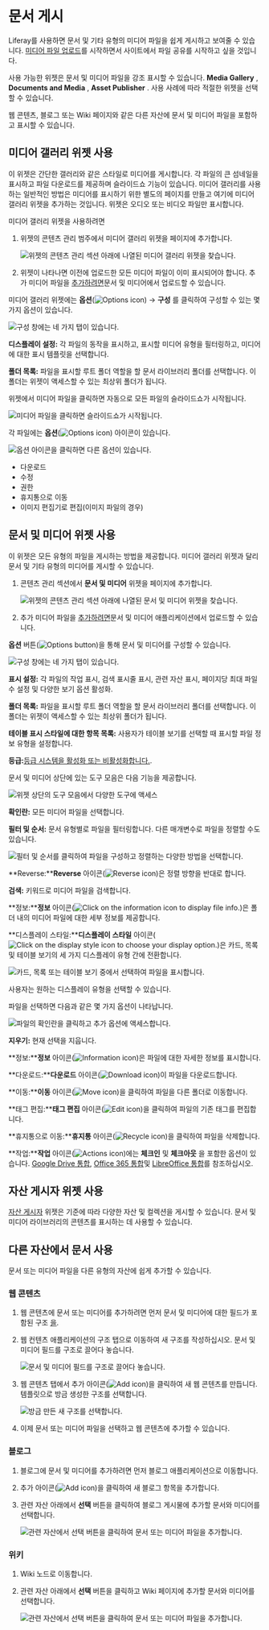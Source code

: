 # 문서 게시

Liferay를 사용하면 문서 및 기타 유형의 미디어 파일을 쉽게 게시하고 보여줄 수 있습니다. [미디어 파일 업로드](../uploading-and-managing/uploading-files.md)를 시작하면서 사이트에서 파일 공유를 시작하고 싶을 것입니다.

사용 가능한 위젯은 문서 및 미디어 파일을 강조 표시할 수 있습니다. **Media Gallery** , **Documents and Media** , **Asset Publisher** . 사용 사례에 따라 적절한 위젯을 선택할 수 있습니다.

웹 콘텐츠, 블로그 또는 Wiki 페이지와 같은 다른 자산에 문서 및 미디어 파일을 포함하고 표시할 수 있습니다.

## 미디어 갤러리 위젯 사용

이 위젯은 간단한 갤러리와 같은 스타일로 미디어를 게시합니다. 각 파일의 큰 섬네일을 표시하고 파일 다운로드를 제공하며 슬라이드쇼 기능이 있습니다. 미디어 갤러리를 사용하는 일반적인 방법은 미디어를 표시하기 위한 별도의 페이지를 만들고 여기에 미디어 갤러리 위젯을 추가하는 것입니다. 위젯은 오디오 또는 비디오 파일만 표시합니다.

미디어 갤러리 위젯을 사용하려면

1. 위젯의 콘텐츠 관리 범주에서 미디어 갤러리 위젯을 페이지에 추가합니다.

    ![위젯의 콘텐츠 관리 섹션 아래에 나열된 미디어 갤러리 위젯을 찾습니다.](publishing-documents-on-a-dxp-site/images/01.png)

1. 위젯이 나타나면 이전에 업로드한 모든 미디어 파일이 이미 표시되어야 합니다. 추가 미디어 파일을 [추가하려면](../uploading-and-managing/uploading-files.md)문서 및 미디어에서 업로드할 수 있습니다.

미디어 갤러리 위젯에는 **옵션**(![Options icon](../../../images/icon-options.png)) &rarr; **구성** 를 클릭하여 구성할 수 있는 몇 가지 옵션이 있습니다.

![구성 창에는 네 가지 탭이 있습니다.](publishing-documents-on-a-dxp-site/images/02.png)

**디스플레이 설정:** 각 파일의 동작을 표시하고, 표시할 미디어 유형을 필터링하고, 미디어에 대한 표시 템플릿을 선택합니다.

**폴더 목록:** 파일을 표시할 루트 폴더 역할을 할 문서 라이브러리 폴더를 선택합니다. 이 폴더는 위젯이 액세스할 수 있는 최상위 폴더가 됩니다.

위젯에서 미디어 파일을 클릭하면 자동으로 모든 파일의 슬라이드쇼가 시작됩니다.

![미디어 파일을 클릭하면 슬라이드쇼가 시작됩니다.](publishing-documents-on-a-dxp-site/images/03.png)

각 파일에는 **옵션**(![Options icon](../../../images/icon-options.png)) 아이콘이 있습니다.

![옵션 아이콘을 클릭하면 다른 옵션이 있습니다.](publishing-documents-on-a-dxp-site/images/04.png)

 * 다운로드
 * 수정
 * 권한
 * 휴지통으로 이동
 * 이미지 편집기로 편집(이미지 파일의 경우)

## 문서 및 미디어 위젯 사용

이 위젯은 모든 유형의 파일을 게시하는 방법을 제공합니다. 미디어 갤러리 위젯과 달리 문서 및 기타 유형의 미디어를 게시할 수 있습니다.

1. 콘텐츠 관리 섹션에서 **문서 및 미디어** 위젯을 페이지에 추가합니다.

    ![위젯의 콘텐츠 관리 섹션 아래에 나열된 문서 및 미디어 위젯을 찾습니다.](publishing-documents-on-a-dxp-site/images/05.png)

1. 추가 미디어 파일을 [추가하려면](../uploading-and-managing/uploading-files.md)문서 및 미디어 애플리케이션에서 업로드할 수 있습니다.

**옵션** 버튼(![Options button](../../../images/icon-options.png))을 통해 문서 및 미디어를 구성할 수 있습니다.

![구성 창에는 네 가지 탭이 있습니다.](publishing-documents-on-a-dxp-site/images/06.png)

**표시 설정:** 각 파일의 작업 표시, 검색 표시줄 표시, 관련 자산 표시, 페이지당 최대 파일 수 설정 및 다양한 보기 옵션 활성화.

**폴더 목록:** 파일을 표시할 루트 폴더 역할을 할 문서 라이브러리 폴더를 선택합니다. 이 폴더는 위젯이 액세스할 수 있는 최상위 폴더가 됩니다.

**테이블 표시 스타일에 대한 항목 목록:** 사용자가 테이블 보기를 선택할 때 표시할 파일 정보 유형을 설정합니다.

**등급:**[등급 시스템을 활성화 또는 비활성화합니다.](../../../collaboration-and-social/social-tools/user-guide/using-the-ratings-system.md).

문서 및 미디어 상단에 있는 도구 모음은 다음 기능을 제공합니다.

![위젯 상단의 도구 모음에서 다양한 도구에 액세스](publishing-documents-on-a-dxp-site/images/07.png)

**확인란:** 모든 미디어 파일을 선택합니다.

**필터 및 순서:** 문서 유형별로 파일을 필터링합니다. 다른 매개변수로 파일을 정렬할 수도 있습니다.

![필터 및 순서를 클릭하여 파일을 구성하고 정렬하는 다양한 방법을 선택합니다.](publishing-documents-on-a-dxp-site/images/08.png)

**Reverse:****Reverse** 아이콘(![Reverse icon](../../../images/icon-sort.png))은 정렬 방향을 반대로 합니다.

**검색:** 키워드로 미디어 파일을 검색합니다.

**정보:****정보** 아이콘(![Click on the information icon to display file info.](../../../images/icon-information.png))은 폴더 내의 미디어 파일에 대한 세부 정보를 제공합니다.

**디스플레이 스타일:****디스플레이 스타일** 아이콘(![Click on the display style icon to choose your display option.](../../../images/icon-view-type-cards.png))은 카드, 목록 및 테이블 보기의 세 가지 디스플레이 유형 간에 전환합니다.

![카드, 목록 또는 테이블 보기 중에서 선택하여 파일을 표시합니다.](publishing-documents-on-a-dxp-site/images/09.png)

사용자는 원하는 디스플레이 유형을 선택할 수 있습니다.

파일을 선택하면 다음과 같은 몇 가지 옵션이 나타납니다.

![파일의 확인란을 클릭하고 추가 옵션에 액세스합니다.](publishing-documents-on-a-dxp-site/images/10.png)

**지우기:** 현재 선택을 지웁니다.

**정보:****정보** 아이콘(![Information icon](../../../images/icon-information.png))은 파일에 대한 자세한 정보를 표시합니다.

**다운로드:****다운로드** 아이콘(![Download icon](../../../images/icon-download.png))이 파일을 다운로드합니다.

**이동:****이동** 아이콘(![Move icon](../../../images/icon-move.png))을 클릭하여 파일을 다른 폴더로 이동합니다.

**태그 편집:****태그 편집** 아이콘(![Edit icon](../../../images/icon-edit.png))을 클릭하여 파일의 기존 태그를 편집합니다.

**휴지통으로 이동:****휴지통** 아이콘(![Recycle icon](../../../images/icon-trash.png))을 클릭하여 파일을 삭제합니다.

**작업:****작업** 아이콘(![Actions icon](../../../images/icon-actions.png))에는 **체크인** 및 **체크아웃** 을 포함한 옵션이 있습니다. [Google Drive 통합](../devops/google-drive-integration/enabling-document-creation-and-editing-with-google-drive.md), [Office 365 통합](../devops/enabling-document-creation-and-editing-with-microsoft-office-365.md)및 [LibreOffice 통합](../devops/enabling-openoffice-libreoffice-integration.md)를 참조하십시오.

## 자산 게시자 위젯 사용

[자산 게시자](../../../site-building/displaying-content/using-the-asset-publisher-widget/displaying-assets-using-the-asset-publisher-widget.md) 위젯은 기준에 따라 다양한 자산 및 컬렉션을 게시할 수 있습니다. 문서 및 미디어 라이브러리의 콘텐츠를 표시하는 데 사용할 수 있습니다.

## 다른 자산에서 문서 사용

문서 또는 미디어 파일을 다른 유형의 자산에 쉽게 추가할 수 있습니다.

### 웹 콘텐츠

1. 웹 콘텐츠에 문서 또는 미디어를 추가하려면 먼저 문서 및 미디어에 대한 필드가 포함된 구조 [을](../../web-content/web-content-structures/creating-structures.md).

1. 웹 컨텐츠 애플리케이션의 구조 탭으로 이동하여 새 구조를 작성하십시오. 문서 및 미디어 필드를 구조로 끌어다 놓습니다.

    ![문서 및 미디어 필드를 구조로 끌어다 놓습니다.](publishing-documents-on-a-dxp-site/images/15.png)

1. 웹 콘텐츠 탭에서 추가 아이콘(![Add icon](../../../images/icon-add.png))을 클릭하여 새 웹 콘텐츠를 만듭니다. 템플릿으로 방금 생성한 구조를 선택합니다.

    ![방금 만든 새 구조를 선택합니다.](publishing-documents-on-a-dxp-site/images/16.png)

1. 이제 문서 또는 미디어 파일을 선택하고 웹 콘텐츠에 추가할 수 있습니다.

### 블로그

1. 블로그에 문서 및 미디어를 추가하려면 먼저 블로그 애플리케이션으로 이동합니다.

1. 추가 아이콘(![Add icon](../../../images/icon-add.png))을 클릭하여 새 블로그 항목을 추가합니다.

1. 관련 자산 아래에서 **선택** 버튼을 클릭하여 블로그 게시물에 추가할 문서와 미디어를 선택합니다.

   ![관련 자산에서 선택 버튼을 클릭하여 문서 또는 미디어 파일을 추가합니다.](publishing-documents-on-a-dxp-site/images/17.png)

### 위키

1. Wiki 노드로 이동합니다.

1. 관련 자산 아래에서 **선택** 버튼을 클릭하고 Wiki 페이지에 추가할 문서와 미디어를 선택합니다.

   ![관련 자산에서 선택 버튼을 클릭하여 문서 또는 미디어 파일을 추가합니다.](publishing-documents-on-a-dxp-site/images/17.png)
